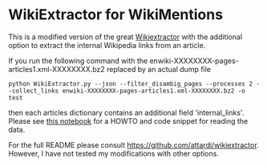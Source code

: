 # WikiExtractor for WikiMentions

This is a modified version of the great [Wikiextractor](https://github.com/attardi/wikiextractor) with the additional option to extract the internal Wikipedia links from an article. 

If you run the following command with the enwiki-XXXXXXXX-pages-articles1.xml-XXXXXXXX.bz2 replaced by an actual dump file

    python WikiExtractor.py --json --filter_disambig_pages --processes 2 --collect_links enwiki-XXXXXXXX-pages-articles1.xml-XXXXXXXX.bz2 -o test

then each articles dictionary contains an additional field 'internal_links'. Please see [this notebook](https://github.com/samuelbroscheit/wikiextractor-wikimentions/blob/master/Load%20wikiextractor%20data.ipynb) for a HOWTO and code snippet for reading the data.

For the full README please consult https://github.com/attardi/wikiextractor. However, I have not tested my modifications with other options.
